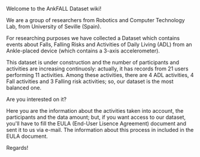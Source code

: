 Welcome to the AnkFALL Dataset wiki!

We are a group of researchers from Robotics and Computer Technology Lab, from University of Seville (Spain).

For researching purposes we have collected a Dataset which contains events about Falls, Falling Risks and Activities of Daily Living (ADL) from an Ankle-placed device (which contains a 3-axis accelerometer).

This dataset is under construction and the number of participants and activities are increasing continuosly: actually, it has records from 21 users performing 11 activities. Among these activities, there are 4 ADL activities, 4 Fall activities and 3 Falling risk activities; so, our dataset is the most balanced one.

Are you interested on it?

Here you are the information about the activities taken into account, the participants and the data amount; but, if you want access to our dataset, you'll have to fill the EULA (End-User Lisence Agreement) document and sent it to us via e-mail. The information about this process in included in the EULA document.

Regards!
